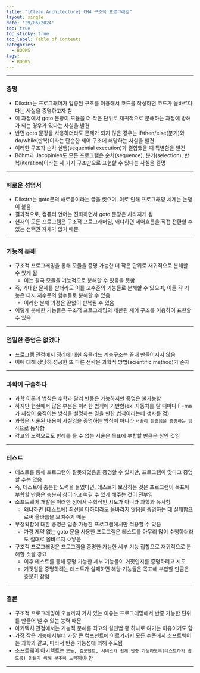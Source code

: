 ```yaml
---
title: "[Clean Architecture] CH4 구조적 프로그래밍"
layout: single
date: '29/06/2024'
toc: true
toc_sticky: true
toc_label: Table of Contents
categories:
  - BOOKS
tags:
  - BOOKS
---
```


---

### 증명
* Dikstra는 프로그래머가 입증된 구조를 이용해서 코드를 작성하면 코드가 올바르다다는 사실을 증명하고자 함
* 이 과정에서 goto 문장이 모듈을 더 작은 단위로 재귀적으로 분해하는 과정에 방해가 되는 경우가 있다는 사실을 발견
* 반면 goto 문장을 사용하더라도 문제가 되지 않은 경우는 if/then/else(분기)와 do/while(반복)이라는 단순한 제어 구조에 해당하는 사실을 발견
* 이러한 구조가 순차 실행(sequential execution)과 결합했을 때 특별함을 발견
* Böhm과 Jacopinieh도 모든 프로그램은 순차(sequence), 분기(selection), 반복(iteration)이라는 세 가지 구조만으로 표현할 수 있다는 사실을 증명

---

### 해로운 성명서
* Dikstra는 goto문의 해로움이라는 글을 썻으며, 이로 인해 프로그래밍 세계는 논쟁이 붙음
* 결과적으로, 컴퓨터 언어는 진화하면서 goto 문장은 사라지게 됨
* 현재의 모든 프로그램은 구조적 프로그래머임, 왜냐하면 제어흐름을 직접 전환할 수 있는 선택권 자체가 없기 때문

---

### 기능적 분해
* 구조적 프로그래밍을 통해 모듈을 증명 가능한 더 작은 단위로 재귀적으로 분해할 수 있게 됨
    * 이는 결국 모듈을 기능적으로 분해할 수 있음을 뜻함
* 즉, 거대한 문제를 받더라도 이를 고수준의 기능들로 분해할 수 있으며, 이들 각 기능은 다시 저수준의 함수들로 분해할 수 있음
    * 이러한 분해 과정은 끝없이 반복될 수 있음
* 이렇게 분해한 기능들은 구조적 프로그래밍의 제한된 제어 구조를 이용하여 표현할 수 있음

---

### 엄밀한 증명은 없었다
* 프로그램 관점에서 정리에 대한 유클리드 계층구조는 끝내 만들어지지 않음
* 이에 대해 상당히 성공한 또 다른 전략은 과학적 방법(scientific method)가 존재

---

### 과학이 구출하다
* 과학 이론과 법칙은 수학과 달리 반증은 가능하지만 증명은 불가능함
* 하지만 현실에서 많은 부분은 이러한 법칙에 기반함(ex. 자동차를 탈 때마다 F=ma가 세상이 움직이는 방식을 설명하는 믿을 만한 법칙이라는데 생사를 검)
* 과학은 서술된 내용이 사실임을 증명하는 방식이 아니라 `서술이 틀렸음을 증명하는 방식`으로 동작함
* 각고의 노력으로도 반례를 들 수 없는 서술은 목표에 부합할 만큼은 참인 것임

---

### 테스트
* 테스트를 통해 프로그램이 잘못되었음을 증명할 수 있지만, 프로그램이 맞다고 증명할 수는 없음
* 즉, 테스트에 충분한 노력을 들였다면, 테스트가 보장하는 것은 프로그램이 목표에 부합할 만큼은 충분히 참이라고 여길 수 있게 해주는 것이 전부임
* 소프트웨어 개발은 이러한 점에서 수학적인 시도가 아니라 과학과 유사함
    * 왜냐하면 (테스트에) 최선을 다하더라도 올바라지 않음을 증명하는 데 실패함으로써 올바름을 보여주기 때문
* 부정확함에 대한 증명은 입증 가능한 프로그램에서만 적용할 수 있음
    * 가령 제약 없는 goto 문을 사용한 프로그램은 테스트를 아무리 많이 수행하더라도 절대로 올바르지 ㅇ낳음
* 구조적 프로그래밍은 프로그램을 증명한 가능한 세부 기능 집합으로 재귀적으로 분해할 것을 강요
    * 이후 테스트를 통해 증명 가능한 세부 기능들이 거짓인지를 증명하려고 시도
    * 거짓임을 증명하려는 테스트가 실패하면 해당 기능들은 목표에 부합할 만큼은 충분히 참임

---

### 결론
* 구조적 프로그래밍이 오늘까지 가치 있는 이유는 프로그래밍에서 반증 가능한 단위를 만들어 낼 수 있는 능력 때문
* 아키텍처 관점에서는 기능적 분해를 최고의 실천법 중 하나로 여기는 이유이기도 함
* 가장 작은 기능에서부터 가장 큰 컴포넌트에 이르기까지 모든 수준에서 소프트웨어는 과학과 같고, 따라서 반증 가능성에 의해 주도됨
* 소프트웨어 아키텍트는 `모듈, 컴포넌트, 서비스가 쉽게 반증 가능하도록(테스트하기 쉽도록) 만들기 위해 분주히 노력`해야 함

---
